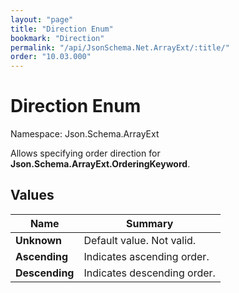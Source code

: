 ```yaml
---
layout: "page"
title: "Direction Enum"
bookmark: "Direction"
permalink: "/api/JsonSchema.Net.ArrayExt/:title/"
order: "10.03.000"
---
```

# Direction Enum

Namespace: Json.Schema.ArrayExt

Allows specifying order direction for **Json.Schema.ArrayExt.OrderingKeyword**.

## Values

| Name | Summary |
|---|---|
| **Unknown** | Default value.  Not valid. |
| **Ascending** | Indicates ascending order. |
| **Descending** | Indicates descending order. |


